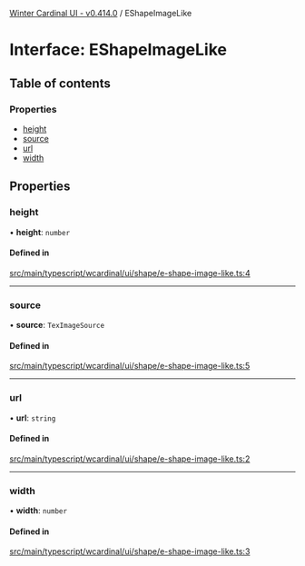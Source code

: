 [Winter Cardinal UI - v0.414.0](../index.md) / EShapeImageLike

# Interface: EShapeImageLike

## Table of contents

### Properties

- [height](EShapeImageLike.md#height)
- [source](EShapeImageLike.md#source)
- [url](EShapeImageLike.md#url)
- [width](EShapeImageLike.md#width)

## Properties

### height

• **height**: `number`

#### Defined in

[src/main/typescript/wcardinal/ui/shape/e-shape-image-like.ts:4](https://github.com/winter-cardinal/winter-cardinal-ui/blob/v0.414.0/src/main/typescript/wcardinal/ui/shape/e-shape-image-like.ts#L4)

___

### source

• **source**: `TexImageSource`

#### Defined in

[src/main/typescript/wcardinal/ui/shape/e-shape-image-like.ts:5](https://github.com/winter-cardinal/winter-cardinal-ui/blob/v0.414.0/src/main/typescript/wcardinal/ui/shape/e-shape-image-like.ts#L5)

___

### url

• **url**: `string`

#### Defined in

[src/main/typescript/wcardinal/ui/shape/e-shape-image-like.ts:2](https://github.com/winter-cardinal/winter-cardinal-ui/blob/v0.414.0/src/main/typescript/wcardinal/ui/shape/e-shape-image-like.ts#L2)

___

### width

• **width**: `number`

#### Defined in

[src/main/typescript/wcardinal/ui/shape/e-shape-image-like.ts:3](https://github.com/winter-cardinal/winter-cardinal-ui/blob/v0.414.0/src/main/typescript/wcardinal/ui/shape/e-shape-image-like.ts#L3)
